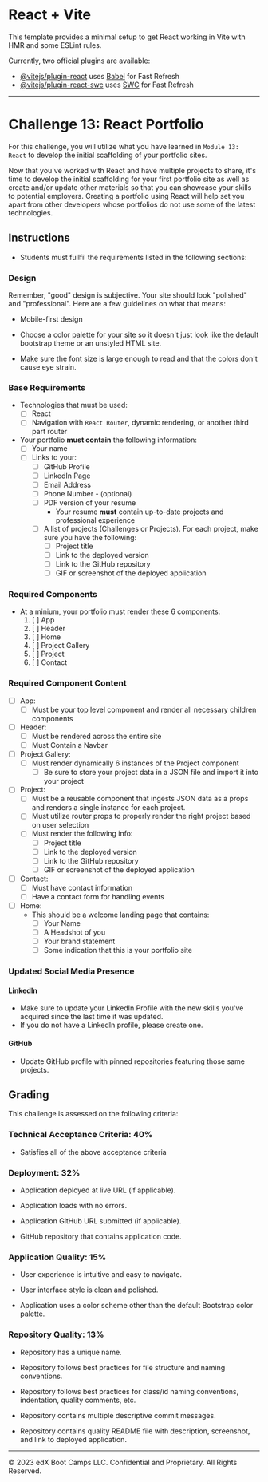 # React + Vite

This template provides a minimal setup to get React working in Vite with HMR and some ESLint rules.

Currently, two official plugins are available:

- [@vitejs/plugin-react](https://github.com/vitejs/vite-plugin-react/blob/main/packages/plugin-react/README.md) uses [Babel](https://babeljs.io/) for Fast Refresh
- [@vitejs/plugin-react-swc](https://github.com/vitejs/vite-plugin-react-swc) uses [SWC](https://swc.rs/) for Fast Refresh


--------------------

# Challenge 13: React Portfolio

For this challenge, you will utilize what you have learned in `Module 13: React` to develop the initial scaffolding of your portfolio sites.

Now that you've worked with React and have multiple projects to share, it's time to develop the initial scaffolding for your first portfolio site as well as create and/or update other materials so that you can showcase your skills to potential employers. Creating a portfolio using React will help set you apart from other developers whose portfolios do not use some of the latest technologies.

## Instructions

* Students must fullfil the requirements listed in the following sections:

### Design

Remember, "good" design is subjective. Your site should look "polished" and "professional". Here are a few guidelines on what that means:

* Mobile-first design

* Choose a color palette for your site so it doesn't just look like the default bootstrap theme or an unstyled HTML site.

* Make sure the font size is large enough to read and that the colors don't cause eye strain.

### Base Requirements

* Technologies that must be used:
  * [ ] React
  * [ ] Navigation with `React Router`, dynamic rendering, or another third part router
* Your portfolio **must contain** the following information:
  * [ ] Your name
  * [ ] Links to your:
    * [ ] GitHub Profile
    * [ ] LinkedIn Page
    * [ ] Email Address
    * [ ] Phone Number - (optional)
    * [ ] PDF version of your resume
      * Your resume **must** contain up-to-date projects and professional experience
    * [ ] A list of projects (Challenges or Projects). For each project, make sure you have the following:
      * [ ] Project title
      * [ ] Link to the deployed version
      * [ ] Link to the GitHub repository
      * [ ] GIF or screenshot of the deployed application

### Required Components

* At a minium, your portfolio must render these 6 components:
  1. [ ] App
  2. [ ] Header
  4. [ ] Home
  5. [ ] Project Gallery
  6. [ ] Project
  7. [ ] Contact

### Required Component Content

* [ ] App:
  * [ ] Must be your top level component and render all necessary children components
* [ ] Header:
  * [ ] Must be rendered across the entire site
  * [ ] Must Contain a Navbar
* [ ] Project Gallery:
  * [ ] Must render dynamically 6 instances of the Project component
    * [ ] Be sure to store your project data in a JSON file and import it into your project
* [ ] Project:
  * [ ] Must be a reusable component that ingests JSON data as a props and renders a single instance for each project.
  * [ ] Must utilize router props to properly render the right project based on user selection
  * [ ] Must render the following info:
    * [ ] Project title
    * [ ] Link to the deployed version
    * [ ] Link to the GitHub repository
    * [ ] GIF or screenshot of the deployed application
* [ ] Contact:
  * [ ] Must have contact information
  * [ ] Have a contact form for handling events
* [ ] Home:
  * This should be a welcome landing page that contains:
    * [ ] Your Name
    * [ ] A Headshot of you
    * [ ] Your brand statement
    * [ ] Some indication that this is your portfolio site

### Updated Social Media Presence

#### LinkedIn

* Make sure to update your LinkedIn Profile with the new skills you've acquired since the last time it was updated.
* If you do not have a LinkedIn profile, please create one.

#### GitHub

* Update GitHub profile with pinned repositories featuring those same projects.

## Grading

This challenge is assessed on the following criteria:

### Technical Acceptance Criteria: 40%

* Satisfies all of the above acceptance criteria

### Deployment: 32%

* Application deployed at live URL (if applicable).

* Application loads with no errors.

* Application GitHub URL submitted (if applicable).

* GitHub repository that contains application code.

### Application Quality: 15%

* User experience is intuitive and easy to navigate.

* User interface style is clean and polished.

* Application uses a color scheme other than the default Bootstrap color palette.

### Repository Quality: 13%

* Repository has a unique name.

* Repository follows best practices for file structure and naming conventions.

* Repository follows best practices for class/id naming conventions, indentation, quality comments, etc.

* Repository contains multiple descriptive commit messages.

* Repository contains quality README file with description, screenshot, and link to deployed application.

---
© 2023 edX Boot Camps LLC. Confidential and Proprietary. All Rights Reserved.